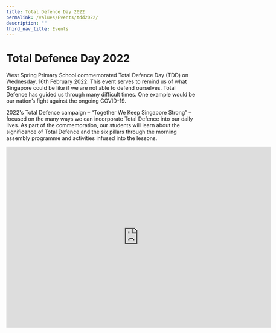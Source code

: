 ```yaml
---
title: Total Defence Day 2022
permalink: /values/Events/tdd2022/
description: ""
third_nav_title: Events
---
```

# Total Defence Day 2022
West Spring Primary School commemorated Total Defence Day (TDD) on Wednesday, 16th February 2022. This event serves to remind us of what Singapore could be like if we are not able to defend ourselves. Total Defence has guided us through many difficult times. One example would be our nation’s fight against the ongoing COVID-19.

2022's Total Defence campaign – “Together We Keep Singapore Strong” – focused on the many ways we can incorporate Total Defence into our daily lives. As part of the commemoration, our students will learn about the significance of Total Defence and the six pillars through the morning assembly programme and activities infused into the lessons.

<iframe allowfullscreen="true" height="480" width="700" frameborder="0" src="https://docs.google.com/presentation/d/e/2PACX-1vSIKxzj_c8o7RsGh6vxZ0tMprM4thUlIb0tUyd8V8njrSqmRabjFqYczNJZ-jXr7bV7wD18HrLm6zW_/embed?start=true&amp;loop=true&amp;delayms=3000"></iframe>